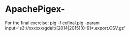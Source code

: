 # ApachePigex-

For the final exercise:
 pig -f exfinal.pig -param input='s3://xxxxxx/gdelt/[2014|2015][0-9]*.export.CSV.gz'
